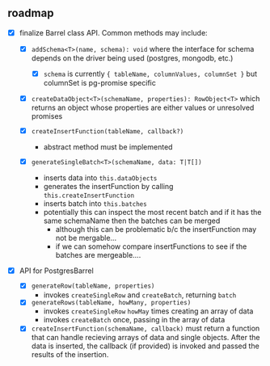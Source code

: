 ## roadmap
- [x] finalize Barrel class API. Common methods may include:

  - [x] `addSchema<T>(name, schema): void` where the interface for schema depends on the driver being used (postgres, mongodb, etc.)
    - [x] `schema` is currently `{ tableName, columnValues, columnSet }` but columnSet is pg-promise specific

  - [x] `createDataObject<T>(schemaName, properties): RowObject<T>` which returns an object whose properties are either values or unresolved promises

  - [x] `createInsertFunction(tableName, callback?)`
    - abstract method must be implemented

  - [x] `generateSingleBatch<T>(schemaName, data: T|T[])`
    - inserts data into `this.dataObjects`
    - generates the insertFunction by calling `this.createInsertFunction`
    - inserts batch into `this.batches`
    - potentially this can inspect the most recent batch and if it has the same schemaName then the batches can be merged
      - although this can be problematic b/c the insertFunction may not be mergable...
      - if we can somehow compare insertFunctions to see if the batches are mergeable....

- [x] API for PostgresBarrel
  - [x] `generateRow(tableName, properties)`
    - invokes `createSingleRow` and `createBatch`, returning `batch`
  - [x] `generateRows(tableName, howMany, properties)`
    - invokes `createSingleRow` `howMay` times creating an array of data
    - invokes `createBatch` once, passing in the array of data
  - [x] `createInsertFunction(schemaName, callback)` must return a function that can handle recieving arrays of data and single objects. After the data is inserted, the callback (if provided) is invoked and passed the results of the insertion.
